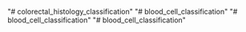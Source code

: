 "# colorectal_histology_classification" 
"# blood_cell_classification" 
"# blood_cell_classification" 
"# blood_cell_classification" 
